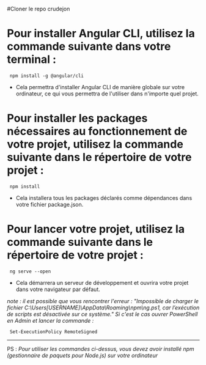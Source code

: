 #Cloner le repo crudejon


# Pour installer Angular CLI, utilisez la commande suivante dans votre terminal :

<code> npm install -g @angular/cli </code>

- Cela permettra d'installer Angular CLI de manière globale sur votre ordinateur, ce qui vous permettra de l'utiliser dans n'importe quel projet.

# Pour installer les packages nécessaires au fonctionnement de votre projet, utilisez la commande suivante dans le répertoire de votre projet :

<code> npm install</code>


- Cela installera tous les packages déclarés comme dépendances dans votre fichier package.json.


# Pour lancer votre projet, utilisez la commande suivante dans le répertoire de votre projet :

<code> ng serve --open</code>


- Cela démarrera un serveur de développement et ouvrira votre projet dans votre navigateur par défaut.

<em>note : il est possible que vous rencontrer l'erreur : "Impossible de charger le fichier C:\Users\[USERNAME]\AppData\Roaming\npm\ng.ps1, car l’exécution de scripts est désactivée sur ce système." Si c'est le cas ouvrer PowerShell en Admin et lancer la commande : </em>

<code> Set-ExecutionPolicy RemoteSigned </code>

<hr>

PS :<em> Pour utiliser les commandes ci-dessus, vous devez avoir installé npm (gestionnaire de paquets pour Node.js) sur votre ordinateur</em>
